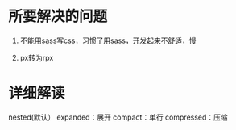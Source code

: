 # 所要解决的问题

1. 不能用sass写css，习惯了用sass，开发起来不舒适，慢

2. px转为rpx

# 详细解读
<!-- gulp-sass 配置参数 outputStyle -->
nested(默认）
expanded：展开
compact：单行
compressed：压缩
